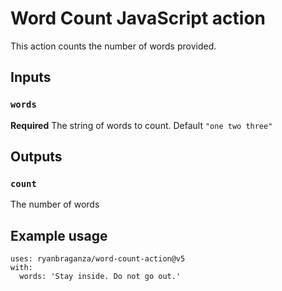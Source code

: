 # Word Count JavaScript action

This action counts the number of words provided.

## Inputs

### `words`

**Required** The string of words to count. Default `"one two three"`

## Outputs

### `count`

The number of words

## Example usage

```
uses: ryanbraganza/word-count-action@v5
with:
  words: 'Stay inside. Do not go out.'
```
